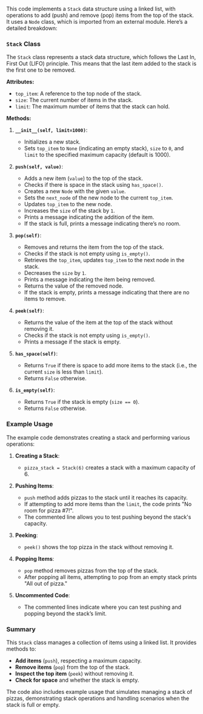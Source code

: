 This code implements a `Stack` data structure using a linked list, with operations to add (push) and remove (pop) items from the top of the stack. It uses a `Node` class, which is imported from an external module. Here’s a detailed breakdown:

### `Stack` Class

The `Stack` class represents a stack data structure, which follows the Last In, First Out (LIFO) principle. This means that the last item added to the stack is the first one to be removed.

**Attributes:**
- `top_item`: A reference to the top node of the stack.
- `size`: The current number of items in the stack.
- `limit`: The maximum number of items that the stack can hold.

**Methods:**

1. **`__init__(self, limit=1000)`**:
   - Initializes a new stack.
   - Sets `top_item` to `None` (indicating an empty stack), `size` to `0`, and `limit` to the specified maximum capacity (default is 1000).

2. **`push(self, value)`**:
   - Adds a new item (`value`) to the top of the stack.
   - Checks if there is space in the stack using `has_space()`.
   - Creates a new `Node` with the given `value`.
   - Sets the `next_node` of the new node to the current `top_item`.
   - Updates `top_item` to the new node.
   - Increases the `size` of the stack by `1`.
   - Prints a message indicating the addition of the item.
   - If the stack is full, prints a message indicating there’s no room.

3. **`pop(self)`**:
   - Removes and returns the item from the top of the stack.
   - Checks if the stack is not empty using `is_empty()`.
   - Retrieves the `top_item`, updates `top_item` to the next node in the stack.
   - Decreases the `size` by `1`.
   - Prints a message indicating the item being removed.
   - Returns the value of the removed node.
   - If the stack is empty, prints a message indicating that there are no items to remove.

4. **`peek(self)`**:
   - Returns the value of the item at the top of the stack without removing it.
   - Checks if the stack is not empty using `is_empty()`.
   - Prints a message if the stack is empty.

5. **`has_space(self)`**:
   - Returns `True` if there is space to add more items to the stack (i.e., the current `size` is less than `limit`).
   - Returns `False` otherwise.

6. **`is_empty(self)`**:
   - Returns `True` if the stack is empty (`size == 0`).
   - Returns `False` otherwise.

### Example Usage

The example code demonstrates creating a stack and performing various operations:

1. **Creating a Stack**:
   - `pizza_stack = Stack(6)` creates a stack with a maximum capacity of 6.

2. **Pushing Items**:
   - `push` method adds pizzas to the stack until it reaches its capacity.
   - If attempting to add more items than the `limit`, the code prints "No room for pizza #7!".
   - The commented line allows you to test pushing beyond the stack's capacity.

3. **Peeking**:
   - `peek()` shows the top pizza in the stack without removing it.

4. **Popping Items**:
   - `pop` method removes pizzas from the top of the stack.
   - After popping all items, attempting to pop from an empty stack prints "All out of pizza."

5. **Uncommented Code**:
   - The commented lines indicate where you can test pushing and popping beyond the stack’s limit.

### Summary

This `Stack` class manages a collection of items using a linked list. It provides methods to:
- **Add items** (`push`), respecting a maximum capacity.
- **Remove items** (`pop`) from the top of the stack.
- **Inspect the top item** (`peek`) without removing it.
- **Check for space** and whether the stack is empty.

The code also includes example usage that simulates managing a stack of pizzas, demonstrating stack operations and handling scenarios when the stack is full or empty.
